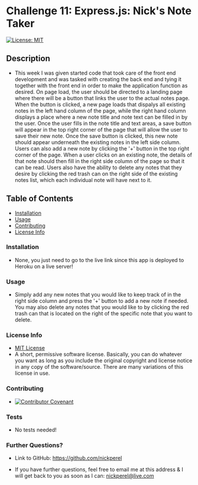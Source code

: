 # Challenge 11: Express.js: Nick's Note Taker
  [![License: MIT](https://img.shields.io/badge/License-MIT-yellow.svg)](https://opensource.org/licenses/MIT)

  ## Description
  
  * This week I was given started code that took care of the front end development and was tasked with creating the back end and tying it together with the front end in order to make the application function as desired. On page load, the user should be directed to a landing page where there will be a button that links the user to the actual notes page. When the button is clicked, a new page loads that dispalys all existing notes in the left hand column of the page, while the right hand column displays a place where a new note title and note text can be filled in by the user. Once the user fills in the note title and text areas, a save button will appear in the top right corner of the page that will allow the user to save their new note. Once the save button is clicked, this new note should appear underneath the existing notes in the left side column. Users can also add a new note by clicking the '+' button in the top right corner of the page. When a user clicks on an existing note, the details of that note should then fill in the right side column of the page so that it can be read. Users also have the ability to delete any notes that they desire by clicking the red trash can on the right side of the existing notes list, which each individual note will have next to it.

  ## Table of Contents

  * [Installation](#installation)
  * [Usage](#usage)
  * [Contributing](#contributing)
  * [License Info](#license-info)

  ### Installation
  
  * None, you just need to go to the live link since this app is deployed to Heroku on a live server!

  ### Usage

  * Simply add any new notes that you would like to keep track of in the right side column and press the '+' button to add a new note if needed. You may also delete any notes that you would like to by clicking the red trash can that is located on the right of the specific note that you want to delete.

  ### License Info
  * [MIT License](https://opensource.org/licenses/MIT)
  * A short, permissive software license. Basically, you can do whatever you want as long as you include the original copyright and license notice in any copy of the software/source.  There are many variations of this license in use.
  
  ### Contributing

  * [![Contributor Covenant](https://img.shields.io/badge/Contributor%20Covenant-2.1-4baaaa.svg)](code_of_conduct.md)

  ### Tests

  * No tests needed!

  ### Further Questions?

  * Link to GitHub: https://github.com/nickperel

  * If you have further questions, feel free to email me at this address & I will get back to you as soon as I can: nickperel@live.com